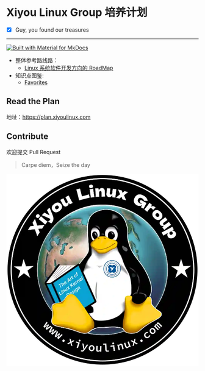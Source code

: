 # Xiyou Linux Group 培养计划

- [x] Guy, you found our treasures

---

[![Built with Material for MkDocs](https://img.shields.io/badge/Material_for_MkDocs-526CFE?style=for-the-badge&logo=MaterialForMkDocs&logoColor=white)](https://squidfunk.github.io/mkdocs-material/)

- 整体参考路线路：
  - [Linux 系统软件开发方向的 RoadMap](https://github.com/xiyou-linuxer/Plan/issues/1)   
- 知识点图鉴:  
  - [Favorites](https://github.com/xiyou-linuxer/Favorites)

## Read the Plan

地址：https://plan.xiyoulinux.com

## Contribute

欢迎提交 Pull Request

> Carpe diem，Seize the day

![一只来自西安邮电大学的小企鹅](docs/resource/logo2023_compressed.webp)
